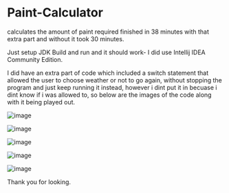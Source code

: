 # Paint-Calculator
calculates the amount of paint required finished in 38 minutes with that extra part and without it took 30 minutes.

Just setup JDK Build and run and it should work- I did use Intellij IDEA Community Edition.

I did have an extra part of code which included a switch statement that allowed the user to choose weather or not to go again, without stopping the program
and just keep running it instead, however i dint put it in becuase i dint know if i was allowed to, so below are the images of the code along with it being played out.

![image](https://user-images.githubusercontent.com/99958974/204809289-b016aaee-2011-427f-b0ce-7bb376832330.png)

![image](https://user-images.githubusercontent.com/99958974/204809398-0b971caa-caa5-4b77-8210-99c9c69045cd.png)

![image](https://user-images.githubusercontent.com/99958974/204809824-66904fef-bf73-4337-a443-937a2c9e61f9.png)

![image](https://user-images.githubusercontent.com/99958974/204809963-e57909ee-6acb-4b48-a0fb-f8c142889bff.png)

![image](https://user-images.githubusercontent.com/99958974/204810106-2b85a82e-3160-462a-a235-38705ab5c556.png)

Thank you for looking.
